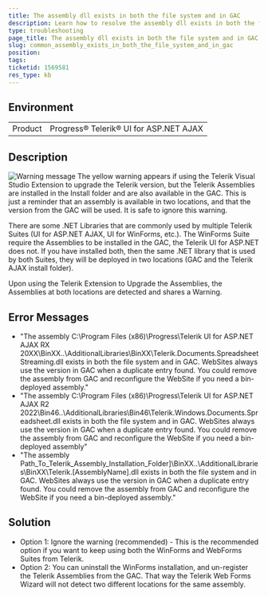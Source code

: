 ```yaml
---
title: The assembly dll exists in both the file system and in GAC
description: Learn how to resolve the assembly dll exists in both the file system and in GAC warning in Visual Studio
type: troubleshooting
page_title: The assembly dll exists in both the file system and in GAC
slug: common_assembly_exists_in_both_the_file_system_and_in_gac
position: 
tags: 
ticketid: 1569581
res_type: kb
---
```


## Environment
<table>
	<tbody>
		<tr>
			<td>Product</td>
			<td>Progress® Telerik® UI for ASP.NET AJAX</td>
		</tr>
	</tbody>
</table>


## Description

![Warning message](images/common_warning_file_system_gac_message.png)
The yellow warning appears if using the Telerik Visual Studio Extension to upgrade the Telerik version, but the Telerik Assemblies are installed in the Install folder and are also available in the GAC. This is just a reminder that an assembly is available in two locations, and that the version from the GAC will be used. It is safe to ignore this warning.

There are some .NET Libraries that are commonly used by multiple Telerik Suites (UI for ASP.NET AJAX, UI for WinForms, etc.). The WinForms Suite require the Assemblies to be installed in the GAC, the Telerik UI for ASP.NET does not. If you have installed both, then the same .NET library that is used by both Suites, they will be deployed in two locations (GAC and the Telerik AJAX install folder).

Upon using the Telerik Extension to Upgrade the Assemblies, the Assemblies at both locations are detected and shares a Warning.

## Error Messages
* "The assembly C:\Program Files (x86)\Progress\Telerik UI for ASP.NET AJAX RX 20XX\BinXX\..\AdditionalLibraries\BinXX\Telerik.Documents.SpreadsheetStreaming.dll exists in both the file system and in GAC. WebSites always use the version in GAC when a duplicate entry found. You could remove the assembly from GAC and reconfigure the WebSite if you need a bin-deployed assembly."
* "The assembly C:\Program Files (x86)\Progress\Telerik UI for ASP.NET AJAX R2 2022\Bin46\..\AdditionalLibraries\Bin46\Telerik.Windows.Documents.Spreadsheet.dll exists in both the file system and in GAC. WebSites always use the version in GAC when a duplicate entry found. You could remove the assembly from GAC and reconfigure the WebSite if you need a bin-deployed assembly"
* "The assembly Path_To_Telerik_Assembly_Installation_Folder]\BinXX\..\AdditionalLibraries\BinXX\Telerik.[AssemblyName].dll exists in both the file system and in GAC. WebSites always use the version in GAC when a duplicate entry found. You could remove the assembly from GAC and reconfigure the WebSite if you need a bin-deployed assembly."

## Solution
* Option 1: Ignore the warning (recommended) - This is the recommended option if you want to keep using both the WinForms and WebForms Suites from Telerik.
* Option 2: You can uninstall the WinForms installation, and un-register the Telerik Assemblies from the GAC. That way the Telerik Web Forms Wizard will not detect two different locations for the same assembly.


    